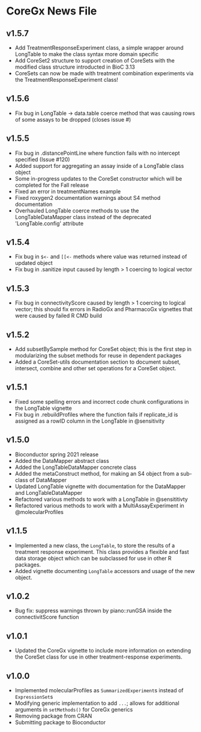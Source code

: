 # CoreGx News File

## v1.5.7
* Add TreatmentResponseExperiment class, a simple wrapper around LongTable to make the class syntax more domain specific
* Add CoreSet2 structure to support creation of CoreSets with the modified class structure introducted in BioC 3.13
* CoreSets can now be made with treatment combination experiments via the TreatmentResponseExperiment class!

## v1.5.6
- Fix bug in LongTable -> data.table coerce method that was causing rows of some assays to be dropped (closes issue #)

## v1.5.5
- Fix bug in .distancePointLine where function fails with no intercept specified (Issue #120)
- Added support for aggregating an assay inside of a LongTable class object
- Some in-progress updates to the CoreSet constructor which will be completed for the Fall release
- Fixed an error in treatmentNames example
- Fixed roxygen2 documentation warnings about S4 method documentation
- Overhauled LongTable coerce methods to use the LongTableDataMapper class instead of the deprecated 'LongTable.config' attribute

## v1.5.4
- Fix bug in `$<-` and `[[<-` methods where value was returned instead of updated object
- Fix bug in .sanitize input caused by length > 1 coercing to logical vector

## v1.5.3
- Fix bug in connectivityScore caused by length > 1 coercing to logical vector; this should fix errors in RadioGx and PharmacoGx vignettes that were caused by failed R CMD build

## v1.5.2
- Add subsetBySample method for CoreSet object; this is the first step in
modularizing the subset methods for reuse in dependent packages
- Added a CoreSet-utils documentation section to document subset, intersect,
combine and other set operations for a CoreSet object.

## v1.5.1
- Fixed some spelling errors and incorrect code chunk configurations in the 
LongTable vignette
- Fix bug in .rebuildProfiles where the function fails if replicate_id is
assigned as a rowID column in the LongTable in @sensitivity

## v1.5.0
- Bioconductor spring 2021 release
- Added the DataMapper abstract class
- Added the LongTableDataMapper concrete class
- Added the metaConstruct method, for making an S4 object from a sub-class of DataMapper
- Updated LongTable vignette with documentation for the DataMapper and LongTableDataMapper
- Refactored various methods to work with a LongTable in @sensititivty
- Refactored various methods to work with a MultiAssayExperiment in @molecularProfiles

## v1.1.5
- Implemented a new class, the `LongTable`, to store the results of a treatment
response experiment. This class provides a flexible and fast data storage 
object which can be subclassed for use in other R packages.
- Added vignette documenting `LongTable` accessors and usage of the new object.

## v1.0.2
- Bug fix: suppress warnings thrown by piano::runGSA inside the connectivitScore
function

## v1.0.1
- Updated the CoreGx vignette to include more information on extending the
CoreSet class for use in other treatment-response experiments.

## v1.0.0
- Implemented molecularProfiles as `SummarizedExperiment`s instead of `ExpressionSet`s
- Modifying generic implementation to add `...`; allows for additional arguments in `setMethods()` for CoreGx generics
- Removing package from CRAN
- Submitting package to Bioconductor